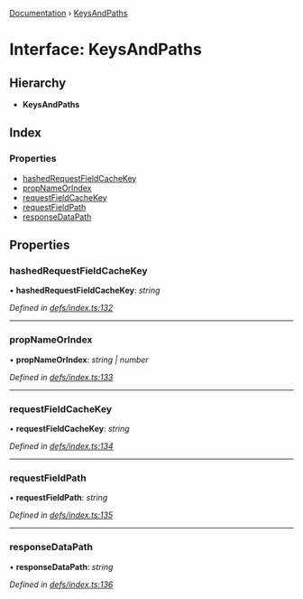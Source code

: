 [Documentation](../README.md) › [KeysAndPaths](keysandpaths.md)

# Interface: KeysAndPaths

## Hierarchy

* **KeysAndPaths**

## Index

### Properties

* [hashedRequestFieldCacheKey](keysandpaths.md#hashedrequestfieldcachekey)
* [propNameOrIndex](keysandpaths.md#propnameorindex)
* [requestFieldCacheKey](keysandpaths.md#requestfieldcachekey)
* [requestFieldPath](keysandpaths.md#requestfieldpath)
* [responseDataPath](keysandpaths.md#responsedatapath)

## Properties

###  hashedRequestFieldCacheKey

• **hashedRequestFieldCacheKey**: *string*

*Defined in [defs/index.ts:132](https://github.com/badbatch/graphql-box/blob/d785ce9/packages/cache-manager/src/defs/index.ts#L132)*

___

###  propNameOrIndex

• **propNameOrIndex**: *string | number*

*Defined in [defs/index.ts:133](https://github.com/badbatch/graphql-box/blob/d785ce9/packages/cache-manager/src/defs/index.ts#L133)*

___

###  requestFieldCacheKey

• **requestFieldCacheKey**: *string*

*Defined in [defs/index.ts:134](https://github.com/badbatch/graphql-box/blob/d785ce9/packages/cache-manager/src/defs/index.ts#L134)*

___

###  requestFieldPath

• **requestFieldPath**: *string*

*Defined in [defs/index.ts:135](https://github.com/badbatch/graphql-box/blob/d785ce9/packages/cache-manager/src/defs/index.ts#L135)*

___

###  responseDataPath

• **responseDataPath**: *string*

*Defined in [defs/index.ts:136](https://github.com/badbatch/graphql-box/blob/d785ce9/packages/cache-manager/src/defs/index.ts#L136)*
